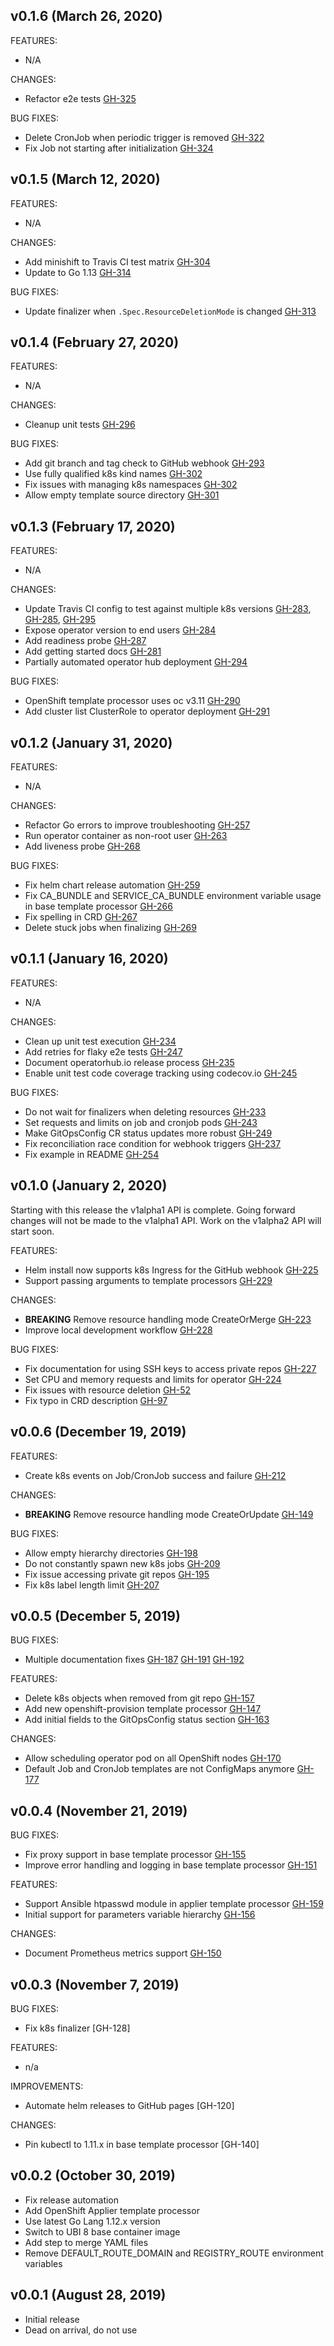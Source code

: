 ## v0.1.6 (March 26, 2020)
FEATURES:
* N/A

CHANGES:
* Refactor e2e tests [GH-325](https://github.com/KohlsTechnology/eunomia/pull/325)

BUG FIXES:
* Delete CronJob when periodic trigger is removed [GH-322](https://github.com/KohlsTechnology/eunomia/pull/322)
* Fix Job not starting after initialization [GH-324](https://github.com/KohlsTechnology/eunomia/pull/324)

## v0.1.5 (March 12, 2020)
FEATURES:
* N/A

CHANGES:
* Add minishift to Travis CI test matrix [GH-304](https://github.com/KohlsTechnology/eunomia/pull/304)
* Update to Go 1.13 [GH-314](https://github.com/KohlsTechnology/eunomia/pull/314)

BUG FIXES:
* Update finalizer when `.Spec.ResourceDeletionMode` is changed [GH-313](https://github.com/KohlsTechnology/eunomia/pull/313)

## v0.1.4 (February 27, 2020)
FEATURES:
* N/A

CHANGES:
* Cleanup unit tests [GH-296](https://github.com/KohlsTechnology/eunomia/pull/296)

BUG FIXES:
* Add git branch and tag check to GitHub webhook [GH-293](https://github.com/KohlsTechnology/eunomia/pull/293)
* Use fully qualified k8s kind names [GH-302](https://github.com/KohlsTechnology/eunomia/pull/302)
* Fix issues with managing k8s namespaces [GH-302](https://github.com/KohlsTechnology/eunomia/pull/302)
* Allow empty template source directory [GH-301](https://github.com/KohlsTechnology/eunomia/pull/301)

## v0.1.3 (February 17, 2020)
FEATURES:
* N/A

CHANGES:
* Update Travis CI config to test against multiple k8s versions [GH-283](https://github.com/KohlsTechnology/eunomia/pull/283), [GH-285](https://github.com/KohlsTechnology/eunomia/pull/285), [GH-295](https://github.com/KohlsTechnology/eunomia/pull/295)
* Expose operator version to end users [GH-284](https://github.com/KohlsTechnology/eunomia/pull/284)
* Add readiness probe [GH-287](https://github.com/KohlsTechnology/eunomia/pull/287)
* Add getting started docs [GH-281](https://github.com/KohlsTechnology/eunomia/pull/281)
* Partially automated operator hub deployment [GH-294](https://github.com/KohlsTechnology/eunomia/pull/294)

BUG FIXES:
* OpenShift template processor uses oc v3.11 [GH-290](https://github.com/KohlsTechnology/eunomia/pull/290)
* Add cluster list ClusterRole to operator deployment [GH-291](https://github.com/KohlsTechnology/eunomia/pull/291)

## v0.1.2 (January 31, 2020)
FEATURES:
* N/A

CHANGES:
* Refactor Go errors to improve troubleshooting [GH-257](https://github.com/KohlsTechnology/eunomia/pull/257)
* Run operator container as non-root user [GH-263](https://github.com/KohlsTechnology/eunomia/pull/263)
* Add liveness probe [GH-268](https://github.com/KohlsTechnology/eunomia/pull/268)

BUG FIXES:
* Fix helm chart release automation [GH-259](https://github.com/KohlsTechnology/eunomia/pull/259)
* Fix CA_BUNDLE and SERVICE_CA_BUNDLE environment variable usage in base template processor [GH-266](https://github.com/KohlsTechnology/eunomia/pull/266)
* Fix spelling in CRD [GH-267](https://github.com/KohlsTechnology/eunomia/pull/267)
* Delete stuck jobs when finalizing [GH-269](https://github.com/KohlsTechnology/eunomia/pull/269)

## v0.1.1 (January 16, 2020)
FEATURES:
* N/A

CHANGES:
* Clean up unit test execution [GH-234](https://github.com/KohlsTechnology/eunomia/pull/234)
* Add retries for flaky e2e tests [GH-247](https://github.com/KohlsTechnology/eunomia/pull/247)
* Document operatorhub.io release process [GH-235](https://github.com/KohlsTechnology/eunomia/pull/235)
* Enable unit test code coverage tracking using codecov.io [GH-245](https://github.com/KohlsTechnology/eunomia/pull/245)

BUG FIXES:
* Do not wait for finalizers when deleting resources [GH-233](https://github.com/KohlsTechnology/eunomia/pull/233)
* Set requests and limits on job and cronjob pods [GH-243](https://github.com/KohlsTechnology/eunomia/pull/243)
* Make GitOpsConfig CR status updates more robust [GH-249](https://github.com/KohlsTechnology/eunomia/pull/249)
* Fix reconciliation race condition for webhook triggers [GH-237](https://github.com/KohlsTechnology/eunomia/pull/237)
* Fix example in README [GH-254](https://github.com/KohlsTechnology/eunomia/pull/254)

## v0.1.0 (January 2, 2020)
Starting with this release the v1alpha1 API is complete. Going forward changes will not be made to the v1alpha1 API. Work on the v1alpha2 API will start soon.

FEATURES:
* Helm install now supports k8s Ingress for the GitHub webhook [GH-225](https://github.com/KohlsTechnology/eunomia/pull/225)
* Support passing arguments to template processors [GH-229](https://github.com/KohlsTechnology/eunomia/pull/229)

CHANGES:
* **BREAKING** Remove resource handling mode CreateOrMerge [GH-223](https://github.com/KohlsTechnology/eunomia/pull/223)
* Improve local development workflow [GH-228](https://github.com/KohlsTechnology/eunomia/pull/228)

BUG FIXES:
* Fix documentation for using SSH keys to access private repos [GH-227](https://github.com/KohlsTechnology/eunomia/pull/227)
* Set CPU and memory requests and limits for operator [GH-224](https://github.com/KohlsTechnology/eunomia/pull/224)
* Fix issues with resource deletion [GH-52](https://github.com/KohlsTechnology/eunomia/pull/52)
* Fix typo in CRD description [GH-97](https://github.com/KohlsTechnology/eunomia/pull/97)

## v0.0.6 (December 19, 2019)
FEATURES:
* Create k8s events on Job/CronJob success and failure [GH-212](https://github.com/KohlsTechnology/eunomia/pull/212)

CHANGES:
* **BREAKING** Remove resource handling mode CreateOrUpdate [GH-149](https://github.com/KohlsTechnology/eunomia/pull/149)

BUG FIXES:
* Allow empty hierarchy directories [GH-198](https://github.com/KohlsTechnology/eunomia/pull/198)
* Do not constantly spawn new k8s jobs [GH-209](https://github.com/KohlsTechnology/eunomia/pull/209)
* Fix issue accessing private git repos [GH-195](https://github.com/KohlsTechnology/eunomia/pull/195)
* Fix k8s label length limit [GH-207](https://github.com/KohlsTechnology/eunomia/pull/207)

## v0.0.5 (December 5, 2019)
BUG FIXES:
* Multiple documentation fixes [GH-187](https://github.com/KohlsTechnology/eunomia/pull/187) [GH-191](https://github.com/KohlsTechnology/eunomia/pull/191) [GH-192](https://github.com/KohlsTechnology/eunomia/pull/192)

FEATURES:
* Delete k8s objects when removed from git repo [GH-157](https://github.com/KohlsTechnology/eunomia/pull/157)
* Add new openshift-provision template processor [GH-147](https://github.com/KohlsTechnology/eunomia/pull/147)
* Add initial fields to the GitOpsConfig status section [GH-163](https://github.com/KohlsTechnology/eunomia/pull/163)

CHANGES:
* Allow scheduling operator pod on all OpenShift nodes [GH-170](https://github.com/KohlsTechnology/eunomia/pull/170)
* Default Job and CronJob templates are not ConfigMaps anymore [GH-177](https://github.com/KohlsTechnology/eunomia/pull/177)

## v0.0.4 (November 21, 2019)
BUG FIXES:
* Fix proxy support in base template processor [GH-155](https://github.com/KohlsTechnology/eunomia/pull/155)
* Improve error handling and logging in base template processor [GH-151](https://github.com/KohlsTechnology/eunomia/pull/151)

FEATURES:
* Support Ansible htpasswd module in applier template processor [GH-159](https://github.com/KohlsTechnology/eunomia/pull/159)
* Initial support for parameters variable hierarchy [GH-156](https://github.com/KohlsTechnology/eunomia/pull/156)

CHANGES:
* Document Prometheus metrics support [GH-150](https://github.com/KohlsTechnology/eunomia/pull/150)

## v0.0.3 (November 7, 2019)
BUG FIXES:
* Fix k8s finalizer [GH-128]

FEATURES:
* n/a

IMPROVEMENTS:
* Automate helm releases to GitHub pages [GH-120]

CHANGES:
* Pin kubectl to 1.11.x in base template processor [GH-140]

## v0.0.2 (October 30, 2019)
* Fix release automation
* Add OpenShift Applier template processor
* Use latest Go Lang 1.12.x version
* Switch to UBI 8 base container image
* Add step to merge YAML files
* Remove DEFAULT_ROUTE_DOMAIN and REGISTRY_ROUTE environment variables

## v0.0.1 (August 28, 2019)
* Initial release
* Dead on arrival, do not use
